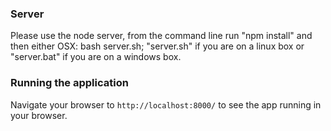 
### Server

Please use the node server, from the command line run "npm install" and then either OSX: bash server.sh;  "server.sh" if you are on a linux box or "server.bat" if you are on a windows box.

### Running the application

Navigate your browser to `http://localhost:8000/` to see the app running in your browser.


